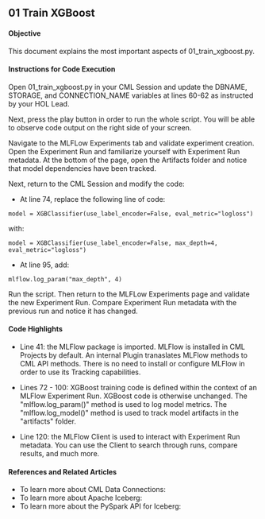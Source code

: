 ## 01 Train XGBoost

#### Objective

This document explains the most important aspects of 01_train_xgboost.py.

#### Instructions for Code Execution

Open 01_train_xgboost.py in your CML Session and update the DBNAME, STORAGE, and CONNECTION_NAME variables at lines 60-62 as instructed by your HOL Lead.

Next, press the play button in order to run the whole script. You will be able to observe code output on the right side of your screen.

Navigate to the MLFLow Experiments tab and validate experiment creation. Open the Experiment Run and familiarize yourself with Experiment Run metadata. At the bottom of the page, open the Artifacts folder and notice that model dependencies have been tracked.

Next, return to the CML Session and modify the code:

* At line 74, replace the following line of code:

```
model = XGBClassifier(use_label_encoder=False, eval_metric="logloss")
```

with:

```
model = XGBClassifier(use_label_encoder=False, max_depth=4, eval_metric="logloss")
```

 * At line 95, add:

 ```
mlflow.log_param("max_depth", 4)
 ```

Run the script. Then return to the MLFLow Experiments page and validate the new Experiment Run. Compare Experiment Run metadata with the previous run and notice it has changed.

#### Code Highlights

* Line 41: the MLFlow package is imported. MLFlow is installed in CML Projects by default. An internal Plugin tranaslates MLFlow methods to CML API methods. There is no need to install or configure MLFlow in order to use its Tracking capabilities.

* Lines 72 - 100: XGBoost training code is defined within the context of an MLFlow Experiment Run. XGBoost code is otherwise unchanged. The "mlflow.log_param()" method is used to log model metrics. The "mlflow.log_model()" method is used to track model artifacts in the "artifacts" folder.

* Line 120: the MLFlow Client is used to interact with Experiment Run metadata. You can use the Client to search through runs, compare results, and much more.

#### References and Related Articles

* To learn more about CML Data Connections:
* To learn more about Apache Iceberg:
* To learn more about the PySpark API for Iceberg:
